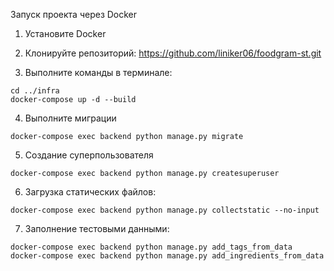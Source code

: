 Запуск проекта через Docker

1. Установите Docker

2. Клонируйте репозиторий: https://github.com/liniker06/foodgram-st.git

3. Выполните команды в терминале:
```
cd ../infra
docker-compose up -d --build
```
4. Выполните миграции
```
docker-compose exec backend python manage.py migrate
```
5. Создание суперпользователя
```
docker-compose exec backend python manage.py createsuperuser
```
6. Загрузка статических файлов:
```
docker-compose exec backend python manage.py collectstatic --no-input
```
7. Заполнение тестовыми данными:
```
docker-compose exec backend python manage.py add_tags_from_data
docker-compose exec backend python manage.py add_ingredients_from_data   
```
